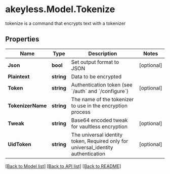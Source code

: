 # akeyless.Model.Tokenize
tokenize is a command that encrypts text with a tokenizer

## Properties

Name | Type | Description | Notes
------------ | ------------- | ------------- | -------------
**Json** | **bool** | Set output format to JSON | [optional] 
**Plaintext** | **string** | Data to be encrypted | 
**Token** | **string** | Authentication token (see &#x60;/auth&#x60; and &#x60;/configure&#x60;) | [optional] 
**TokenizerName** | **string** | The name of the tokenizer to use in the encryption process | 
**Tweak** | **string** | Base64 encoded tweak for vaultless encryption | [optional] 
**UidToken** | **string** | The universal identity token, Required only for universal_identity authentication | [optional] 

[[Back to Model list]](../README.md#documentation-for-models) [[Back to API list]](../README.md#documentation-for-api-endpoints) [[Back to README]](../README.md)

